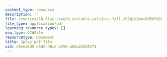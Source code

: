 ```yaml
---
content_type: resource
description: ''
file: /courses/18-01sc-single-variable-calculus-fall-2010/d8eea6d5d5d2d0ce4298a68a2b5d5274_lEOjMAmkI-U.pdf
file_type: application/pdf
learning_resource_types: []
ocw_type: OCWFile
resourcetype: Document
title: 3play pdf file
uid: d8eea6d5-d5d2-d0ce-4298-a68a2b5d5274
---
```

